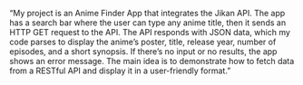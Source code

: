 “My project is an Anime Finder App that integrates the Jikan API. The app has a search bar where the user can type any anime title, then it sends an HTTP GET request to the API. The API responds with JSON data, which my code parses to display the anime’s poster, title, release year, number of episodes, and a short synopsis. If there’s no input or no results, the app shows an error message. The main idea is to demonstrate how to fetch data from a RESTful API and display it in a user-friendly format.”
